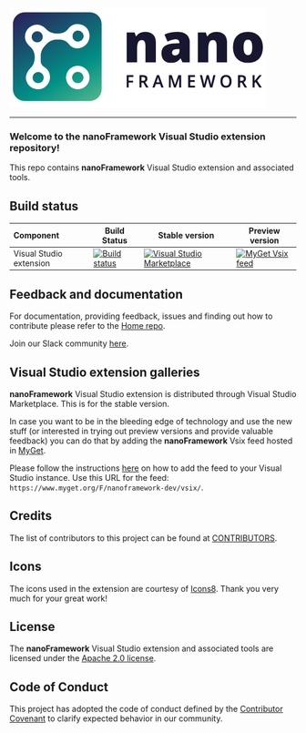 ![nanoFramework logo](https://github.com/nanoframework/Home/blob/master/resources/logo/nanoFramework-repo-logo.png)

-----

### Welcome to the **nanoFramework** Visual Studio extension repository!

This repo contains **nanoFramework** Visual Studio extension and associated tools.


## Build status

| Component | Build Status | Stable version | Preview version |
|:-|---|---|---|
| Visual Studio extension | [![Build status](https://ci.appveyor.com/api/projects/status/9mtqen1wi0tv8x54?svg=true)](https://ci.appveyor.com/project/nfbot/nf-visual-studio-extension) | [![Visual Studio Marketplace](https://img.shields.io/vscode-marketplace/v/vs-publisher-1470366.nanoFrameworkVS2017Extension.svg)](https://marketplace.visualstudio.com/items?itemName=vs-publisher-1470366.nanoFrameworkVS2017Extension) | [![MyGet Vsix feed](https://img.shields.io/badge/MyGet%20Vsix%20feed-(preview)-yellow.svg)](https://www.myget.org/feed/nanoframework-dev/package/vsix/47973986-ed3c-4b64-ba40-a9da73b44ef7) |


## Feedback and documentation

For documentation, providing feedback, issues and finding out how to contribute please refer to the [Home repo](https://github.com/nanoframework/Home).

Join our Slack community [here](https://join.slack.com/t/nanoframework/shared_invite/enQtMzI3OTg4MTk0NTgwLWQ0ODQ3ZWIwZjgxZWFmNjU3MDIwN2E2YzM2OTdhMWRiY2Q3M2NlOTk2N2IwNTM3MmRlMmQ2NTRlNjZlYzJlMmY).


## Visual Studio extension galleries

**nanoFramework** Visual Studio extension is distributed through Visual Studio Marketplace. This is for the stable version.

In case you want to be in the bleeding edge of technology and use the new stuff (or interested in trying out preview versions and provide valuable feedback) you can do that by adding the **nanoFramework** Vsix feed hosted in [MyGet](https://www.myget.org/gallery/nanoframework-dev).

Please follow the instructions [here](http://docs.myget.org/docs/walkthrough/getting-started-with-vsix#Working_with_your_Vsix_feed) on how to add the feed to your Visual Studio instance. 
Use this URL for the feed: `https://www.myget.org/F/nanoframework-dev/vsix/`.


## Credits

The list of contributors to this project can be found at [CONTRIBUTORS](https://github.com/nanoframework/Home/blob/master/CONTRIBUTORS.md).


## Icons

The icons used in the extension are courtesy of [Icons8](https://icons8.com). Thank you very much for your great work!


## License

The **nanoFramework** Visual Studio extension and associated tools are licensed under the [Apache 2.0 license](http://www.apache.org/licenses/LICENSE-2.0).


## Code of Conduct
This project has adopted the code of conduct defined by the [Contributor Covenant](http://contributor-covenant.org/)
to clarify expected behavior in our community.
